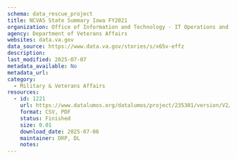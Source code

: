 ```yaml
---
schema: data_rescue_project 
title: NCVAS State Summary Iowa FY2021
organization: Office of Information and Technology - IT Operations and Services (ITOPS)
agency: Department of Veterans Affairs
websites: data.va.gov
data_source: https://www.data.va.gov/stories/s/x65v-effz
description: 
last_modified: 2025-07-07
metadata_available: No
metadata_url: 
category:
  - Military & Veterans Affairs 
resources:
  - id: 1221
    url: https://www.datalumos.org/datalumos/project/235301/version/V2/view
    format: CSV, PDF
    status: Finished
    size: 0.01
    download_date: 2025-07-06
    maintainer: DRP, DL
    notes: 
---
```

